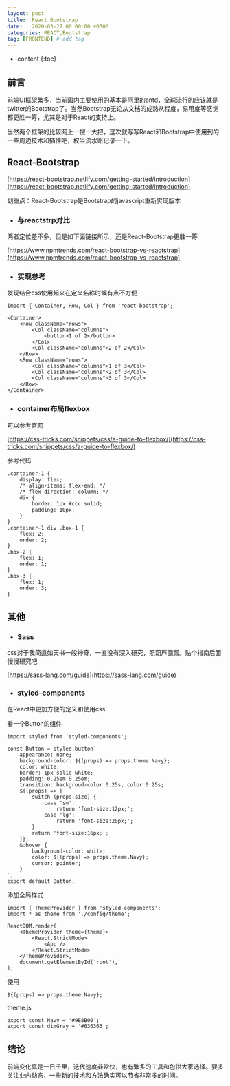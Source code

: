 ```yaml
---
layout: post
title:  React Bootstrap
date:   2020-03-27 00:00:00 +0300
categories: REACT,Bootstrap
tag: [FRONTEND] # add tag
---
```


* content
{:toc}


## 前言

前端UI框架繁多，当前国内主要使用的基本是阿里的antd，全球流行的应该就是twitter的Bootstrap了。当然Bootstrap无论从文档的成熟从程度，易用度等感觉都更胜一筹，尤其是对于React的支持上。

当然两个框架的比较网上一搜一大把，这次就写写React和Bootstrap中使用到的一些周边技术和插件吧，权当流水账记录一下。

## React-Bootstrap

[https://react-bootstrap.netlify.com/getting-started/introduction](https://react-bootstrap.netlify.com/getting-started/introduction)

划重点：React-Bootstrap是Bootstrap的javascript重新实现版本

- ### 与reactstrp对比

两者定位差不多，但是如下面链接所示，还是React-Bootstrap更胜一筹
  
[https://www.npmtrends.com/react-bootstrap-vs-reactstrap](https://www.npmtrends.com/react-bootstrap-vs-reactstrap)

- ### 实现参考

发现结合css使用起来在定义名称时候有点不方便
  
```
import { Container, Row, Col } from 'react-bootstrap';
                
<Container>
    <Row className="rows">
        <Col className="columns">
            <button>1 of 2</button>
        </Col>
        <Col className="columns">2 of 2</Col>
    </Row>
    <Row className="rows">
        <Col className="columns">1 of 3</Col>
        <Col className="columns">2 of 3</Col>
        <Col className="columns">3 of 3</Col>
    </Row>
</Container>
```

- ### container布局flexbox

可以参考官网

[https://css-tricks.com/snippets/css/a-guide-to-flexbox/](https://css-tricks.com/snippets/css/a-guide-to-flexbox/)

参考代码

```
.container-1 {
    display: flex;
    /* align-items: flex-end; */
    /* flex-direction: column; */
    div {
        border: 1px #ccc solid;
        padding: 10px;
    }
}
.container-1 div .box-1 {
    flex: 2;
    order: 2;
}
.box-2 {
    flex: 1;
    order: 1;
}
.box-3 {
    flex: 1;
    order: 3;
}
```

## 其他

- ### Sass

css对于我简直如天书一般神奇，一直没有深入研究，照葫芦画瓢。贴个指南后面慢慢研究吧

[https://sass-lang.com/guide](https://sass-lang.com/guide)

- ### styled-components

在React中更加方便的定义和使用css

看一个Button的组件

```
import styled from 'styled-components';

const Button = styled.button`
    appearance: none;
    background-color: ${(props) => props.theme.Navy};
    color: white;
    border: 1px solid white;
    padding: 0.25em 0.25em;
    transition: backgroud-color 0.25s, color 0.25s;
    ${(props) => {
        switch (props.size) {
            case 'sm':
                return 'font-size:12px;';
            case 'lg':
                return 'font-size:20px;';
        }
        return 'font-size:16px;';
    }};
    &:hover {
        background-color: white;
        color: ${(props) => props.theme.Navy};
        cursor: pointer;
    }
`;
export default Button;
```

添加全局样式

```
import { ThemeProvider } from 'styled-components';
import * as theme from './config/theme';

ReactDOM.render(
    <ThemeProvider theme={theme}>
        <React.StrictMode>
            <App />
        </React.StrictMode>
    </ThemeProvider>,
    document.getElementById('root'),
);
```

使用

```
${(props) => props.theme.Navy};
```

theme.js

```
export const Navy = '#9E8B00';
export const dimGray = '#636363';
```


## 结论

前端变化真是一日千里，迭代速度非常快，也有繁多的工具和包供大家选择。要多关注业内动态，一些新的技术和方法确实可以节省非常多的时间。